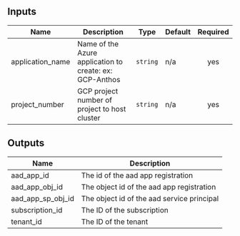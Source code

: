 <!-- BEGINNING OF PRE-COMMIT-TERRAFORM DOCS HOOK -->
## Inputs

| Name | Description | Type | Default | Required |
|------|-------------|------|---------|:--------:|
| application\_name | Name of the Azure application to create: ex: GCP-Anthos | `string` | n/a | yes |
| project\_number | GCP project number of project to host cluster | `string` | n/a | yes |

## Outputs

| Name | Description |
|------|-------------|
| aad\_app\_id | The id of the aad app registration |
| aad\_app\_obj\_id | The object id of the aad app registration |
| aad\_app\_sp\_obj\_id | The object id of the aad service principal |
| subscription\_id | The ID of the subscription |
| tenant\_id | The ID of the tenant |

<!-- END OF PRE-COMMIT-TERRAFORM DOCS HOOK -->
